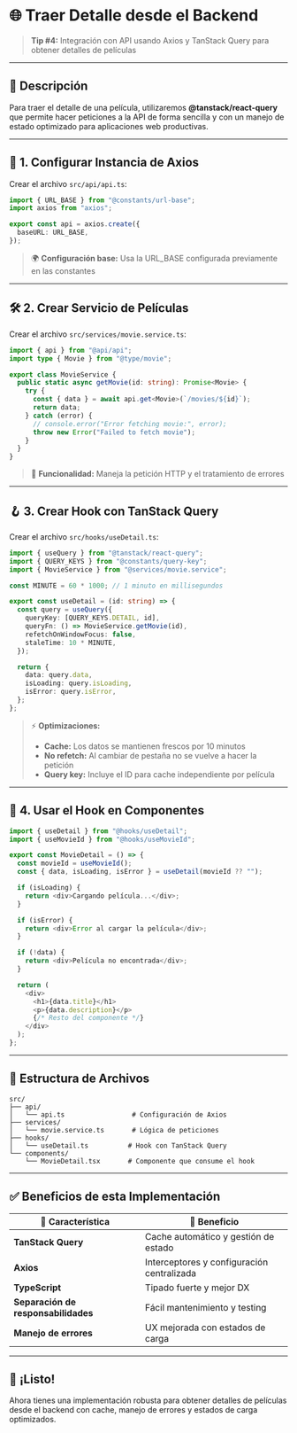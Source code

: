 # 🌐 Traer Detalle desde el Backend

> **Tip #4:** Integración con API usando Axios y TanStack Query para obtener detalles de películas

---

## 📖 Descripción

Para traer el detalle de una película, utilizaremos **@tanstack/react-query** que permite hacer peticiones a la API de forma sencilla y con un manejo de estado optimizado para aplicaciones web productivas.

---

## 🔧 1. Configurar Instancia de Axios

Crear el archivo `src/api/api.ts`:

```typescript
import { URL_BASE } from "@constants/url-base";
import axios from "axios";

export const api = axios.create({
  baseURL: URL_BASE,
});
```

> 🌍 **Configuración base:** Usa la URL_BASE configurada previamente en las constantes

---

## 🛠️ 2. Crear Servicio de Películas

Crear el archivo `src/services/movie.service.ts`:

```typescript
import { api } from "@api/api";
import type { Movie } from "@type/movie";

export class MovieService {
  public static async getMovie(id: string): Promise<Movie> {
    try {
      const { data } = await api.get<Movie>(`/movies/${id}`);
      return data;
    } catch (error) {
      // console.error("Error fetching movie:", error);
      throw new Error("Failed to fetch movie");
    }
  }
}
```

> 🎯 **Funcionalidad:** Maneja la petición HTTP y el tratamiento de errores

---

## 🪝 3. Crear Hook con TanStack Query

Crear el archivo `src/hooks/useDetail.ts`:

```typescript
import { useQuery } from "@tanstack/react-query";
import { QUERY_KEYS } from "@constants/query-key";
import { MovieService } from "@services/movie.service";

const MINUTE = 60 * 1000; // 1 minuto en millisegundos

export const useDetail = (id: string) => {
  const query = useQuery({
    queryKey: [QUERY_KEYS.DETAIL, id],
    queryFn: () => MovieService.getMovie(id),
    refetchOnWindowFocus: false,
    staleTime: 10 * MINUTE,
  });

  return {
    data: query.data,
    isLoading: query.isLoading,
    isError: query.isError,
  };
};
```

> ⚡ **Optimizaciones:**
>
> - **Cache:** Los datos se mantienen frescos por 10 minutos
> - **No refetch:** Al cambiar de pestaña no se vuelve a hacer la petición
> - **Query key:** Incluye el ID para cache independiente por película

---

## 🚀 4. Usar el Hook en Componentes

```typescript
import { useDetail } from "@hooks/useDetail";
import { useMovieId } from "@hooks/useMovieId";

export const MovieDetail = () => {
  const movieId = useMovieId();
  const { data, isLoading, isError } = useDetail(movieId ?? "");

  if (isLoading) {
    return <div>Cargando película...</div>;
  }

  if (isError) {
    return <div>Error al cargar la película</div>;
  }

  if (!data) {
    return <div>Película no encontrada</div>;
  }

  return (
    <div>
      <h1>{data.title}</h1>
      <p>{data.description}</p>
      {/* Resto del componente */}
    </div>
  );
};
```

---

## 📁 Estructura de Archivos

```
src/
├── api/
│   └── api.ts                 # Configuración de Axios
├── services/
│   └── movie.service.ts       # Lógica de peticiones
├── hooks/
│   └── useDetail.ts          # Hook con TanStack Query
└── components/
    └── MovieDetail.tsx       # Componente que consume el hook
```

---

## ✅ Beneficios de esta Implementación

| 🎯 **Característica**               | 📝 **Beneficio**                           |
| ----------------------------------- | ------------------------------------------ |
| **TanStack Query**                  | Cache automático y gestión de estado       |
| **Axios**                           | Interceptores y configuración centralizada |
| **TypeScript**                      | Tipado fuerte y mejor DX                   |
| **Separación de responsabilidades** | Fácil mantenimiento y testing              |
| **Manejo de errores**               | UX mejorada con estados de carga           |

---

## 🎉 ¡Listo!

Ahora tienes una implementación robusta para obtener detalles de películas desde el backend con cache, manejo de errores y estados de carga optimizados.
